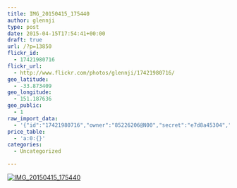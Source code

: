 ```yaml
---
title: IMG_20150415_175440
author: glennji
type: post
date: 2015-04-15T17:54:41+00:00
draft: true
url: /?p=13850
flickr_id:
  - 17421980716
flickr_url:
  - http://www.flickr.com/photos/glennji/17421980716/
geo_latitude:
  - -33.873409
geo_longitude:
  - 151.187636
geo_public:
  - 1
raw_import_data:
  - '{"id":"17421980716","owner":"85226206@N00","secret":"e7d8a45304","server":"8714","farm":9,"title":"IMG_20150415_175440","ispublic":0,"isfriend":0,"isfamily":0,"description":{"_content":""},"dateupload":"1431161474","lastupdate":"1431161487","datetaken":"2015-04-15 17:54:41","datetakengranularity":"0","datetakenunknown":"0","ownername":"glennji","tags":"","machine_tags":"","originalsecret":"2a7098d171","originalformat":"jpg","latitude":"-33.873409","longitude":"151.187636","accuracy":"16","context":0,"place_id":"l.QVuZdTVLuv9sjv1A","woeid":"26198452","geo_is_family":0,"geo_is_friend":0,"geo_is_contact":0,"geo_is_public":0,"media":"photo","media_status":"ready","url_o":"https://farm9.staticflickr.com/8714/17421980716_2a7098d171_o.jpg","height_o":"3120","width_o":"4208"}'
price_table:
  - 'a:0:{}'
categories:
  - Uncategorized

---
```

<p class="flickr-image">
  <a href="http://www.flickr.com/photos/glennji/17421980716/" class="flickr-link"><img src="http://i2.wp.com/glennji.com/wp-content/uploads/2015/04/17421980716_2a7098d171_o.jpg?fit=1024%2C1024" width="" height="" alt="IMG_20150415_175440" class="keyring-img" /></a>
</p>

